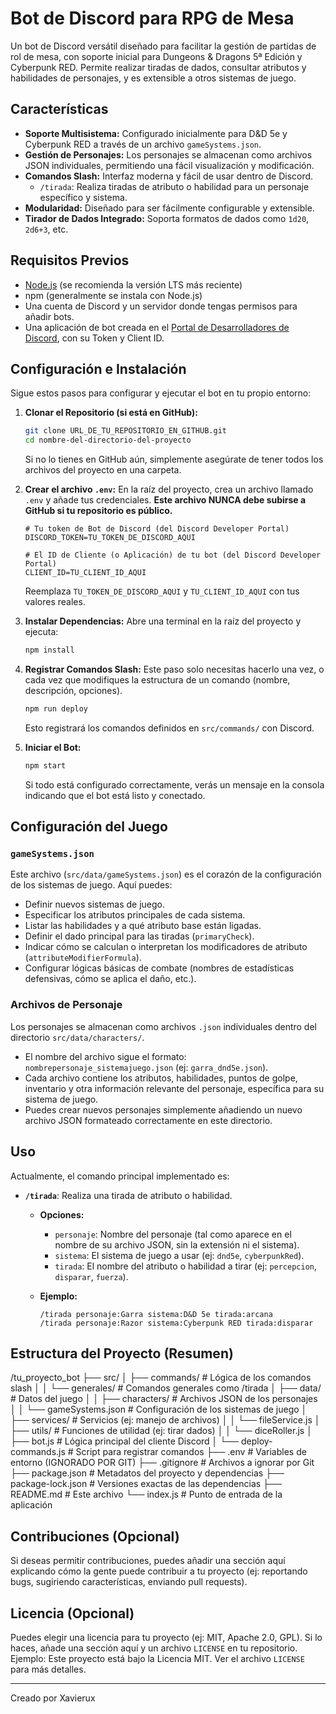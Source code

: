 # Bot de Discord para RPG de Mesa

Un bot de Discord versátil diseñado para facilitar la gestión de partidas de rol de mesa, con soporte inicial para Dungeons & Dragons 5ª Edición y Cyberpunk RED. Permite realizar tiradas de dados, consultar atributos y habilidades de personajes, y es extensible a otros sistemas de juego.

## Características

* **Soporte Multisistema:** Configurado inicialmente para D&D 5e y Cyberpunk RED a través de un archivo `gameSystems.json`.
* **Gestión de Personajes:** Los personajes se almacenan como archivos JSON individuales, permitiendo una fácil visualización y modificación.
* **Comandos Slash:** Interfaz moderna y fácil de usar dentro de Discord.
    * `/tirada`: Realiza tiradas de atributo o habilidad para un personaje específico y sistema.
* **Modularidad:** Diseñado para ser fácilmente configurable y extensible.
* **Tirador de Dados Integrado:** Soporta formatos de dados como `1d20`, `2d6+3`, etc.

## Requisitos Previos

* [Node.js](https://nodejs.org/) (se recomienda la versión LTS más reciente)
* npm (generalmente se instala con Node.js)
* Una cuenta de Discord y un servidor donde tengas permisos para añadir bots.
* Una aplicación de bot creada en el [Portal de Desarrolladores de Discord](https://discord.com/developers/applications), con su Token y Client ID.

## Configuración e Instalación

Sigue estos pasos para configurar y ejecutar el bot en tu propio entorno:

1.  **Clonar el Repositorio (si está en GitHub):**
    ```bash
    git clone URL_DE_TU_REPOSITORIO_EN_GITHUB.git
    cd nombre-del-directorio-del-proyecto
    ```
    Si no lo tienes en GitHub aún, simplemente asegúrate de tener todos los archivos del proyecto en una carpeta.

2.  **Crear el archivo `.env`:**
    En la raíz del proyecto, crea un archivo llamado `.env` y añade tus credenciales. **Este archivo NUNCA debe subirse a GitHub si tu repositorio es público.**

    ```env
    # Tu token de Bot de Discord (del Discord Developer Portal)
    DISCORD_TOKEN=TU_TOKEN_DE_DISCORD_AQUI

    # El ID de Cliente (o Aplicación) de tu bot (del Discord Developer Portal)
    CLIENT_ID=TU_CLIENT_ID_AQUI
    ```
    Reemplaza `TU_TOKEN_DE_DISCORD_AQUI` y `TU_CLIENT_ID_AQUI` con tus valores reales.

3.  **Instalar Dependencias:**
    Abre una terminal en la raíz del proyecto y ejecuta:
    ```bash
    npm install
    ```

4.  **Registrar Comandos Slash:**
    Este paso solo necesitas hacerlo una vez, o cada vez que modifiques la estructura de un comando (nombre, descripción, opciones).
    ```bash
    npm run deploy
    ```
    Esto registrará los comandos definidos en `src/commands/` con Discord.

5.  **Iniciar el Bot:**
    ```bash
    npm start
    ```
    Si todo está configurado correctamente, verás un mensaje en la consola indicando que el bot está listo y conectado.

## Configuración del Juego

### `gameSystems.json`
Este archivo (`src/data/gameSystems.json`) es el corazón de la configuración de los sistemas de juego. Aquí puedes:
* Definir nuevos sistemas de juego.
* Especificar los atributos principales de cada sistema.
* Listar las habilidades y a qué atributo base están ligadas.
* Definir el dado principal para las tiradas (`primaryCheck`).
* Indicar cómo se calculan o interpretan los modificadores de atributo (`attributeModifierFormula`).
* Configurar lógicas básicas de combate (nombres de estadísticas defensivas, cómo se aplica el daño, etc.).

### Archivos de Personaje
Los personajes se almacenan como archivos `.json` individuales dentro del directorio `src/data/characters/`.
* El nombre del archivo sigue el formato: `nombrepersonaje_sistemajuego.json` (ej: `garra_dnd5e.json`).
* Cada archivo contiene los atributos, habilidades, puntos de golpe, inventario y otra información relevante del personaje, específica para su sistema de juego.
* Puedes crear nuevos personajes simplemente añadiendo un nuevo archivo JSON formateado correctamente en este directorio.

## Uso

Actualmente, el comando principal implementado es:

* **`/tirada`**: Realiza una tirada de atributo o habilidad.
    * **Opciones:**
        * `personaje`: Nombre del personaje (tal como aparece en el nombre de su archivo JSON, sin la extensión ni el sistema).
        * `sistema`: El sistema de juego a usar (ej: `dnd5e`, `cyberpunkRed`).
        * `tirada`: El nombre del atributo o habilidad a tirar (ej: `percepcion`, `disparar`, `fuerza`).

    * **Ejemplo:**
        ```
        /tirada personaje:Garra sistema:D&D 5e tirada:arcana
        /tirada personaje:Razor sistema:Cyberpunk RED tirada:disparar
        ```

## Estructura del Proyecto (Resumen)

/tu_proyecto_bot
├── src/
│   ├── commands/       # Lógica de los comandos slash
│   │   └── generales/  # Comandos generales como /tirada
│   ├── data/           # Datos del juego
│   │   ├── characters/ # Archivos JSON de los personajes
│   │   └── gameSystems.json # Configuración de los sistemas de juego
│   ├── services/       # Servicios (ej: manejo de archivos)
│   │   └── fileService.js
│   ├── utils/          # Funciones de utilidad (ej: tirar dados)
│   │   └── diceRoller.js
│   ├── bot.js          # Lógica principal del cliente Discord
│   └── deploy-commands.js # Script para registrar comandos
├── .env                # Variables de entorno (IGNORADO POR GIT)
├── .gitignore          # Archivos a ignorar por Git
├── package.json        # Metadatos del proyecto y dependencias
├── package-lock.json   # Versiones exactas de las dependencias
├── README.md           # Este archivo
└── index.js            # Punto de entrada de la aplicación

## Contribuciones (Opcional)

Si deseas permitir contribuciones, puedes añadir una sección aquí explicando cómo la gente puede contribuir a tu proyecto (ej: reportando bugs, sugiriendo características, enviando pull requests).

## Licencia (Opcional)

Puedes elegir una licencia para tu proyecto (ej: MIT, Apache 2.0, GPL). Si lo haces, añade una sección aquí y un archivo `LICENSE` en tu repositorio.
Ejemplo:
Este proyecto está bajo la Licencia MIT. Ver el archivo `LICENSE` para más detalles.

---

Creado por Xavierux